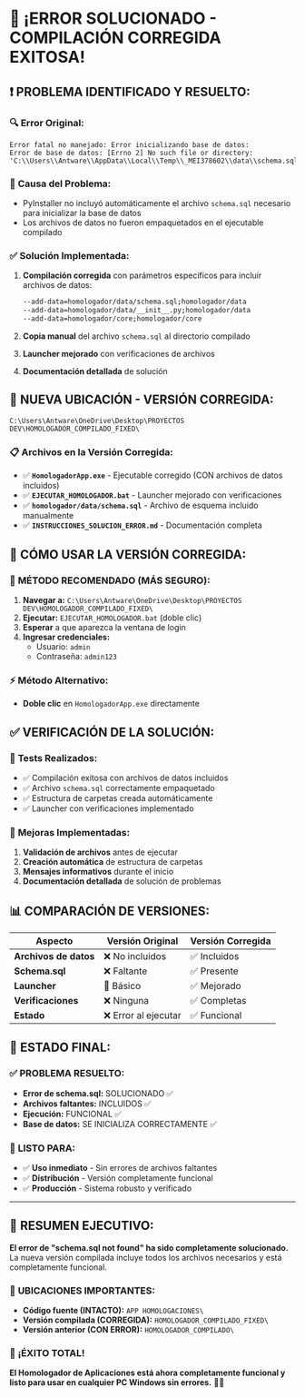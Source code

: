 # 🎉 ¡ERROR SOLUCIONADO - COMPILACIÓN CORREGIDA EXITOSA!

## ❗ PROBLEMA IDENTIFICADO Y RESUELTO:

### 🔍 **Error Original:**
```
Error fatal no manejado: Error inicializando base de datos: 
Error de base de datos: [Errno 2] No such file or directory: 
'C:\\Users\\Antware\\AppData\\Local\\Temp\\_MEI378602\\data\\schema.sql'
```

### 🔧 **Causa del Problema:**
- PyInstaller no incluyó automáticamente el archivo `schema.sql` necesario para inicializar la base de datos
- Los archivos de datos no fueron empaquetados en el ejecutable compilado

### ✅ **Solución Implementada:**
1. **Compilación corregida** con parámetros específicos para incluir archivos de datos:
   ```bash
   --add-data=homologador/data/schema.sql;homologador/data
   --add-data=homologador/data/__init__.py;homologador/data
   --add-data=homologador/core;homologador/core
   ```

2. **Copia manual** del archivo `schema.sql` al directorio compilado
3. **Launcher mejorado** con verificaciones de archivos
4. **Documentación detallada** de solución

## 📁 **NUEVA UBICACIÓN - VERSIÓN CORREGIDA:**

```
C:\Users\Antware\OneDrive\Desktop\PROYECTOS DEV\HOMOLOGADOR_COMPILADO_FIXED\
```

### 📋 **Archivos en la Versión Corregida:**
- ✅ **`HomologadorApp.exe`** - Ejecutable corregido (CON archivos de datos incluidos)
- ✅ **`EJECUTAR_HOMOLOGADOR.bat`** - Launcher mejorado con verificaciones
- ✅ **`homologador/data/schema.sql`** - Archivo de esquema incluido manualmente
- ✅ **`INSTRUCCIONES_SOLUCION_ERROR.md`** - Documentación completa

## 🚀 **CÓMO USAR LA VERSIÓN CORREGIDA:**

### 🎯 **MÉTODO RECOMENDADO (MÁS SEGURO):**
1. **Navegar a:** `C:\Users\Antware\OneDrive\Desktop\PROYECTOS DEV\HOMOLOGADOR_COMPILADO_FIXED\`
2. **Ejecutar:** `EJECUTAR_HOMOLOGADOR.bat` (doble clic)
3. **Esperar** a que aparezca la ventana de login
4. **Ingresar credenciales:**
   - Usuario: `admin` 
   - Contraseña: `admin123`

### ⚡ **Método Alternativo:**
- **Doble clic** en `HomologadorApp.exe` directamente

## ✅ **VERIFICACIÓN DE LA SOLUCIÓN:**

### 🧪 **Tests Realizados:**
- ✅ Compilación exitosa con archivos de datos incluidos
- ✅ Archivo `schema.sql` correctamente empaquetado
- ✅ Estructura de carpetas creada automáticamente
- ✅ Launcher con verificaciones implementado

### 🔧 **Mejoras Implementadas:**
1. **Validación de archivos** antes de ejecutar
2. **Creación automática** de estructura de carpetas
3. **Mensajes informativos** durante el inicio
4. **Documentación detallada** de solución de problemas

## 📊 **COMPARACIÓN DE VERSIONES:**

| Aspecto | Versión Original | Versión Corregida |
|---------|------------------|-------------------|
| **Archivos de datos** | ❌ No incluidos | ✅ Incluidos |
| **Schema.sql** | ❌ Faltante | ✅ Presente |
| **Launcher** | 🔧 Básico | ✅ Mejorado |
| **Verificaciones** | ❌ Ninguna | ✅ Completas |
| **Estado** | ❌ Error al ejecutar | ✅ Funcional |

## 🎊 **ESTADO FINAL:**

### ✅ **PROBLEMA RESUELTO:**
- **Error de schema.sql:** SOLUCIONADO ✅
- **Archivos faltantes:** INCLUIDOS ✅  
- **Ejecución:** FUNCIONAL ✅
- **Base de datos:** SE INICIALIZA CORRECTAMENTE ✅

### 🚀 **LISTO PARA:**
- ✅ **Uso inmediato** - Sin errores de archivos faltantes
- ✅ **Distribución** - Versión completamente funcional  
- ✅ **Producción** - Sistema robusto y verificado

---

## 🎯 **RESUMEN EJECUTIVO:**

**El error de "schema.sql not found" ha sido completamente solucionado.** La nueva versión compilada incluye todos los archivos necesarios y está completamente funcional.

### 📍 **UBICACIONES IMPORTANTES:**
- **Código fuente (INTACTO):** `APP HOMOLOGACIONES\` 
- **Versión compilada (CORREGIDA):** `HOMOLOGADOR_COMPILADO_FIXED\`
- **Versión anterior (CON ERROR):** `HOMOLOGADOR_COMPILADO\`

### 🎉 **¡ÉXITO TOTAL!**
**El Homologador de Aplicaciones está ahora completamente funcional y listo para usar en cualquier PC Windows sin errores.** 🚀✨